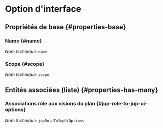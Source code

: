 # Option d'interface
<!--- THIS FILE IS GENERATED PLEASE DO NOT EDIT IT DIRECTLY --->



<OH code="jupUiOption"/>


## Propriétés de base {#properties-base}

### Name {#name}



*Nom technique:* ```name```
<PH code="jupUiOption:name"/>

### Scope {#scope}



*Nom technique:* ```scope```
<PH code="jupUiOption:scope"/>




## Entités associées (liste) {#properties-has-many}

### Associations rôle aux visions du plan {#jup-role-to-jup-ui-options}



*Nom technique:* ```jupRoleToJupUiOptions```
<PH code="jupUiOption:jupRoleToJupUiOptions"/>




